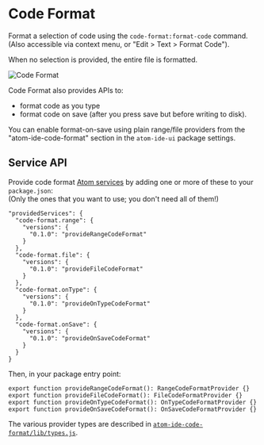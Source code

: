 # Code Format

Format a selection of code using the `code-format:format-code` command.  
(Also accessible via context menu, or "Edit > Text > Format Code").

When no selection is provided, the entire file is formatted.

![Code Format](./images/code-format.gif)

Code Format also provides APIs to:

- format code as you type
- format code on save (after you press save but before writing to disk).

You can enable format-on-save using plain range/file providers from the
"atom-ide-code-format" section in the `atom-ide-ui` package settings.

## Service API

Provide code format [Atom services](http://flight-manual.atom.io/behind-atom/sections/interacting-with-other-packages-via-services/) by adding one or more of these to your `package.json`:  
(Only the ones that you want to use; you don't need all of them!)

```
"providedServices": {
  "code-format.range": {
    "versions": {
      "0.1.0": "provideRangeCodeFormat"
    }
  },
  "code-format.file": {
    "versions": {
      "0.1.0": "provideFileCodeFormat"
    }
  },
  "code-format.onType": {
    "versions": {
      "0.1.0": "provideOnTypeCodeFormat"
    }
  },
  "code-format.onSave": {
    "versions": {
      "0.1.0": "provideOnSaveCodeFormat"
    }
  }
}
```

Then, in your package entry point:

```
export function provideRangeCodeFormat(): RangeCodeFormatProvider {}
export function provideFileCodeFormat(): FileCodeFormatProvider {}
export function provideOnTypeCodeFormat(): OnTypeCodeFormatProvider {}
export function provideOnSaveCodeFormat(): OnSaveCodeFormatProvider {}
```

The various provider types are described in
[`atom-ide-code-format/lib/types.js`](../modules/atom-ide-ui/pkg/atom-ide-code-format/lib/types.js).
